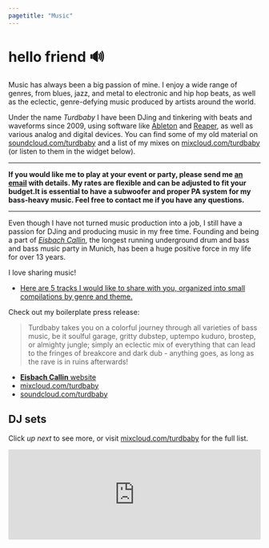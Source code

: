 ```yaml
---
pagetitle: "Music"
---
```


# hello friend 🔊

Music has always been a big passion of mine. I enjoy a wide range of genres, from blues, jazz, and metal to electronic and hip hop beats, as well as the eclectic, genre-defying music produced by artists around the world.

Under the name _Turdbaby_ I have been DJing and tinkering with beats and waveforms since 2009, using software like [Ableton](https://www.ableton.com/) and [Reaper](https://www.reaper.fm/), as well as various analog and digital devices. You can find some of my old material on [soundcloud.com/turdbaby](https://soundcloud.com/turdbaby) and a list of my mixes on [mixcloud.com/turdbaby](https://www.mixcloud.com/turdbaby/) (or listen to them in the widget below).

---

**If you would like me to play at your event or party, please send me [an email](mailto:mail+dj@vinckr.com) with details. My rates are flexible and can be adjusted to fit your budget.It is essential to have a subwoofer and proper PA system for my bass-heavy music. Feel free to contact me if you have any questions.**

---

Even though I have not turned music production into a job, I still have a passion for DJing and producing music in my free time. Founding and being a part of [_Eisbach Callin_](https://eisbachcallin.com/), the longest running underground drum and bass and bass music party in Munich, has been a huge positive force in my life for over 13 years.

I love sharing music!

- [Here are 5 tracks I would like to share with you, organized into small compilations by genre and theme.](5tracks.html)

Check out my boilerplate press release:

> Turdbaby takes you on a colorful journey through all varieties of bass music, be it soulful garage, gritty dubstep, uptempo kuduro, brostep, or almighty jungle; simply an eclectic mix of everything that can lead to the fringes of breakcore and dark dub - anything goes, as long as the rave is in ruins afterwards!

- [**Eisbach Callin** website](https://eisbachcallin.com/)
- [mixcloud.com/turdbaby](https://www.mixcloud.com/turdbaby/)
- [soundcloud.com/turdbaby](https://soundcloud.com/turdbaby)

## DJ sets

Click _up next_ to see more, or visit [mixcloud.com/turdbaby](https://www.mixcloud.com/turdbaby/) for the full list.

<iframe width="100%" height="180" src="https://www.mixcloud.com/widget/iframe/?hide_cover=1&feed=%2Fturdbaby%2Fplaylists%2Fmixes%2F" frameborder="0" ></iframe>
